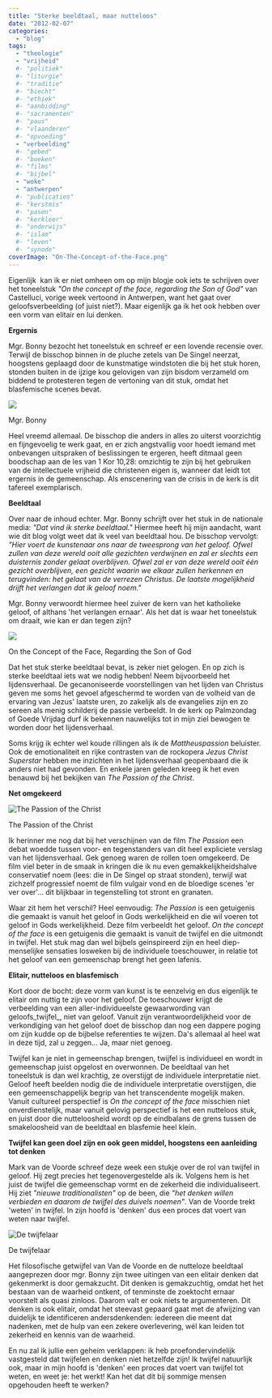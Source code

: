```yaml
---
title: "Sterke beeldtaal, maar nutteloos"
date: "2012-02-07"
categories: 
  - "blog"
tags:
  - "theologie"
  - "vrijheid"
  #- "politiek"
  #- "liturgie"
  #- "traditie"
  #- "biecht"
  #- "ethiek"
  #- "aanbidding"
  #- "sacramenten"
  #- "paus"
  #- "vlaanderen"
  #- "opvoeding"
  - "verbeelding"
  #- "gebed"
  #- "boeken"
  #- "films"
  #- "bijbel"
  - "woke"
  - "antwerpen"
  #- "publicaties"
  #- "kerstmis"
  #- "pasen"
  #- "kerkleer"
  #- "onderwijs"
  #- "islam"
  #- "leven"
  #- "synode"
coverImage: "On-The-Concept-of-the-Face.png"
---
```


Eigenlijk  kan ik er niet omheen om op mijn blogje ook iets te schrijven over het toneelstuk _"On the concept of the face, regarding the Son of God"_ van Castelluci, vorige week vertoond in Antwerpen, want het gaat over geloofsverbeelding (of juist niet?). Maar eigenlijk ga ik het ook hebben over een vorm van elitair en lui denken.

**Ergernis**

Mgr. Bonny bezocht het toneelstuk en schreef er een lovende recensie over. Terwijl de bisschop binnen in de pluche zetels van De Singel neerzat, hoogstens geplaagd door de kunstmatige windstoten die bij het stuk horen, stonden buiten in de ijzige kou gelovigen van zijn bisdom verzameld om biddend te protesteren tegen de vertoning van dit stuk, omdat het blasfemische scenes bevat.

![](images/bonny.jpg)

Mgr. Bonny

Heel vreemd allemaal. De bisschop die anders in alles zo uiterst voorzichtig en fijngevoelig te werk gaat, en er zich angstvallig voor hoedt iemand met onbevangen uitspraken of beslissingen te ergeren, heeft ditmaal geen boodschap aan de les van 1 Kor 10,28: omzichtig te zijn bij het gebruiken van de intellectuele vrijheid die christenen eigen is, wanneer dat leidt tot ergernis in de gemeenschap. Als enscenering van de crisis in de kerk is dit tafereel exemplarisch.

**Beeldtaal**

Over naar de inhoud echter. Mgr. Bonny schrijft over het stuk in de nationale media: _"Dat vind ik sterke beeldtaal."_ Hiermee heeft hij mijn aandacht, want wie dit blog volgt weet dat ik veel van beeldtaal hou. De bisschop vervolgt: _"Hier voert de kunstenaar ons naar de tweesprong van het geloof. Ofwel zullen van deze wereld ooit alle gezichten verdwijnen en zal er slechts een duisternis zonder gelaat overblijven. Ofwel zal er van deze wereld ooit één gezicht overblijven, een gezicht waarin we elkaar zullen herkennen en terugvinden: het gelaat van de verrezen Christus. De laatste mogelijkheid drijft het verlangen dat ik geloof noem."_

Mgr. Bonny verwoordt hiermee heel zuiver de kern van het katholieke geloof, of althans 'het verlangen ernaar'. Als het dat is waar het toneelstuk om draait, wie kan er dan tegen zijn?

[![](images/On-The-Concept-of-the-Face-150x150.png)](images/On-The-Concept-of-the-Face.png)

On the Concept of the Face, Regarding the Son of God

Dat het stuk sterke beeldtaal bevat, is zeker niet gelogen. En op zich is sterke beeldtaal iets wat we nodig hebben! Neem bijvoorbeeld het lijdensverhaal. De gecanoniseerde voorstellingen van het lijden van Christus geven me soms het gevoel afgeschermd te worden van de volheid van de ervaring van Jezus' laatste uren, zo zakelijk als de evangelies zijn en zo sereen als menig schilderij de passie verbeeldt. In de kerk op Palmzondag of Goede Vrijdag durf ik bekennen nauwelijks tot in mijn ziel bewogen te worden door het lijdensverhaal.

Soms krijg ik echter wel koude rillingen als ik de _Mattheuspassion_ beluister. Ook de emotionaliteit en rijke contrasten van de rockopera _Jezus Christ Superstar_ hebben me inzichten in het lijdensverhaal geopenbaard die ik anders niet had gevonden. En enkele jaren geleden kreeg ik het even benauwd bij het bekijken van _The Passion of the Christ_.

**Net omgekeerd**

![The Passion of the Christ](images/the-passion-of-the-christ-300x170.jpg)

The Passion of the Christ

Ik herinner me nog dat bij het verschijnen van de film _The Passion_ een debat woedde tussen voor- en tegenstanders van dit heel expliciete verslag van het lijdensverhaal. Gek genoeg waren de rollen toen omgekeerd. De film viel beter in de smaak in kringen die ik nu even gemakkelijkheidshalve conservatief noem (lees: die in De Singel op straat stonden), terwijl wat zichzelf progressief noemt de film vulgair vond en de bloedige scenes 'er ver over'... dit blijkbaar in tegenstelling tot stront en granaten.

Waar zit hem het verschil? Heel eenvoudig: _The Passion_ is een getuigenis die gemaakt is vanuit het geloof in Gods werkelijkheid en die wil voeren tot geloof in Gods werkelijkheid. Deze film verbeeldt het geloof. _On the concept of the face_ is een getuigenis die gemaakt is vanuit de twijfel en die uitmondt in twijfel. Het stuk mag dan wel bijbels geinspireerd zijn en heel diep-menselijke sensaties losweken bij de individuele toeschouwer, in relatie tot het geloof van een gemeenschap brengt het geen lafenis.

**Elitair, nutteloos en blasfemisch**

Kort door de bocht: deze vorm van kunst is te eenzelvig en dus eigenlijk te elitair om nuttig te zijn voor het geloof. De toeschouwer krijgt de verbeelding van een aller-individueelste gewaarwording van geloofs_twijfel_, niet van geloof. Vanuit zijn verantwoordelijkheid voor de verkondiging van het geloof doet de bisschop dan nog een dappere poging om zijn kudde op de bijbelse referenties te wijzen. Da's allemaal al heel wat in deze tijd, zal u zeggen... Ja, maar niet genoeg.

Twijfel kan je niet in gemeenschap brengen, twijfel is individueel en wordt in gemeenschap juist opgelost en overwonnen. De beeldtaal van het toneelstuk is dan wel krachtig, ze overstijgt de individuele interpretatie niet. Geloof heeft beelden nodig die de individuele interpretatie overstijgen, die een gemeenschappelijk begrip van het transcendente mogelijk maken. Vanuit cultureel perspectief is _On the concept of the face_ misschien niet onverdienstelijk, maar vanuit gelovig perspectief is het een nutteloos stuk, en juist door die nutteloosheid wordt op de eindbalans de grens tussen de smakeloosheid van de beeldtaal en blasfemie heel klein.

**Twijfel kan geen doel zijn en ook geen middel, hoogstens een aanleiding tot denken**

Mark van de Voorde schreef deze week een stukje over de rol van twijfel in geloof. Hij zegt precies het tegenovergestelde als ik. Volgens hem is het juist de twijfel die gemeenschap vormt en de zekerheid die individualiseert. Hij ziet _"nieuwe traditionalisten"_ op de been, die _"het denken willen verbieden en daarom de twijfel des duivels noemen"_. Van de Voorde trekt 'weten' in twijfel. In zijn hoofd is 'denken' dus een proces dat voert van weten naar twijfel.

![De twijfelaar](images/cogito.jpg)

De twijfelaar

Het filosofische getwijfel van Van de Voorde en de nutteloze beeldtaal aangeprezen door mgr. Bonny zijn twee uitingen van een elitair denken dat gekenmerkt is door gemakzucht. Dit denken is gemakzuchtig, omdat het het bestaan van de waarheid ontkent, of tenminste de zoektocht ernaar voorstelt als quasi zinloos. Daarom valt er ook niets te argumenteren. Dit denken is ook elitair, omdat het steevast gepaard gaat met de afwijzing van duidelijk te identificeren andersdenkenden: iedereen die meent dat nadenken, met de hulp van een zekere overlevering, wél kan leiden tot zekerheid en kennis van de waarheid.

En nu zal ik jullie een geheim verklappen: ik heb proefondervindelijk vastgesteld dat twijfelen en denken niet hetzelfde zijn! Ik twijfel natuurlijk ook, maar in mijn hoofd is 'denken' een proces dat voert van twijfel tot weten, en weet je: het werkt! Kan het dat dit bij sommige mensen opgehouden heeft te werken?
